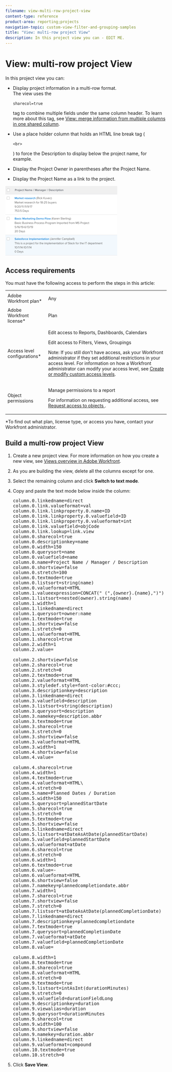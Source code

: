 ```yaml
---
filename: view-multi-row-project-view
content-type: reference
product-area: reporting;projects
navigation-topic: custom-view-filter-and-grouping-samples
title: "View: multi-row project View"
description: In this project view you can - EDIT ME.
---
```


# View: multi-row project View

In this project view you can:

* Display project information in a multi-row format.  
  The view uses the 

  ```
  sharecol=true
  ```

  tag to combine multiple fields under the same column header. To learn more about this tag, see [View: merge information from multiple columns in one shared column](../../../reports-and-dashboards/reports/custom-view-filter-grouping-samples/view-merge-columns.md).

* Use a place holder column that holds an HTML line break tag (

  ```
  <br>
  ```

  ) to force the Description to display below the project name, for example.
* Display the Project Owner in parentheses after the Project Name.
* Display the Project Name as a link to the project.

![](assets/project-multi-row-stacked-view-350x219.png)

## Access requirements

You must have the following access to perform the steps in this article:

<table> 
 <col> 
 <col> 
 <tbody> 
  <tr> 
   <td role="rowheader">Adobe Workfront plan*</td> 
   <td> <p>Any</p> </td> 
  </tr> 
  <tr> 
   <td role="rowheader">Adobe Workfront license*</td> 
   <td> <p>Plan </p> </td> 
  </tr> 
  <tr> 
   <td role="rowheader">Access level configurations*</td> 
   <td> <p>Edit access to&nbsp;Reports,&nbsp;Dashboards,&nbsp;Calendars</p> <p>Edit access to Filters, Views, Groupings</p> <p>Note: If you still don't have access, ask your Workfront administrator if they set additional restrictions in your access level. For information on how a Workfront administrator can modify your access level, see <a href="../../../administration-and-setup/add-users/configure-and-grant-access/create-modify-access-levels.md" class="MCXref xref">Create or modify custom access levels</a>.</p> </td> 
  </tr> 
  <tr> 
   <td role="rowheader">Object permissions</td> 
   <td> <p>Manage permissions to a report</p> <p>For information on requesting additional access, see <a href="../../../workfront-basics/grant-and-request-access-to-objects/request-access.md" class="MCXref xref">Request access to objects </a>.</p> </td> 
  </tr> 
 </tbody> 
</table>

&#42;To find out what plan, license type, or access you have, contact your Workfront administrator.

## Build a multi-row project View

1. Create a new project view. For more information on how you create a new view, see [Views overview in Adobe Workfront](../../../reports-and-dashboards/reports/reporting-elements/views-overview.md).
1. As you are building the view, delete all the columns except for one.
1. Select the remaining column and click **Switch to text mode**.
1. Copy and paste the text mode below inside the column:  
   <pre>column.0.linkedname=direct<br>column.0.link.valueformat=val<br>column.0.link.linkproperty.0.name=ID<br>column.0.link.linkproperty.0.valuefield=ID<br>column.0.link.linkproperty.0.valueformat=int<br>column.0.link.valuefield=objCode<br>column.0.link.lookup=link.view<br>column.0.sharecol=true<br>column.0.descriptionkey=name<br>column.0.width=150<br>column.0.querysort=name<br>column.0.valuefield=name<br>column.0.name=Project Name / Manager / Description<br>column.0.shortview=false<br>column.0.stretch=100<br>column.0.textmode=true<br>column.0.listsort=string(name)<br>column.0.valueformat=HTML<br>column.1.valueexpression=CONCAT(" (",{owner}.{name},")")<br>column.1.listsort=nested(owner).string(name)<br>column.1.width=1<br>column.1.linkedname=direct<br>column.1.querysort=owner:name<br>column.1.textmode=true<br>column.1.shortview=false<br>column.1.stretch=0<br>column.1.valueformat=HTML<br>column.1.sharecol=true<br>column.2.width=1<br>column.2.value=<br><br>column.2.shortview=false<br>column.2.sharecol=true<br>column.2.stretch=0<br>column.2.textmode=true<br>column.2.valueformat=HTML<br>column.3.styledef.style=font-color:#ccc;<br>column.3.descriptionkey=description<br>column.3.linkedname=direct<br>column.3.valuefield=description<br>column.3.listsort=string(description)<br>column.3.querysort=description<br>column.3.namekey=description.abbr<br>column.3.textmode=true<br>column.3.sharecol=true<br>column.3.stretch=0<br>column.3.shortview=false<br>column.3.valueformat=HTML<br>column.3.width=1<br>column.4.shortview=false<br>column.4.value=<br><br>column.4.sharecol=true<br>column.4.width=1<br>column.4.textmode=true<br>column.4.valueformat=HTML\<br>column.4.stretch=0<br>column.5.name=Planned Dates / Duration<br>column.5.width=150<br>column.5.querysort=plannedStartDate<br>column.5.sharecol=true<br>column.5.stretch=0<br>column.5.textmode=true<br>column.5.shortview=false<br>column.5.linkedname=direct<br>column.5.listsort=atDateAsAtDate(plannedStartDate)<br>column.5.valuefield=plannedStartDate<br>column.5.valueformat=atDate<br>column.6.sharecol=true<br>column.6.stretch=0<br>column.6.width=1<br>column.6.textmode=true<br>column.6.value=-<br>column.6.valueformat=HTML<br>column.6.shortview=false<br>column.7.namekey=plannedcompletiondate.abbr<br>column.7.width=1<br>column.7.sharecol=true<br>column.7.shortview=false<br>column.7.stretch=0<br>column.7.listsort=atDateAsAtDate(plannedCompletionDate)<br>column.7.linkedname=direct<br>column.7.descriptionkey=plannedcompletiondate<br>column.7.textmode=true<br>column.7.querysort=plannedCompletionDate<br>column.7.valueformat=atDate<br>column.7.valuefield=plannedCompletionDate<br>column.8.value=<br><br>column.8.width=1<br>column.8.textmode=true<br>column.8.sharecol=true<br>column.8.valueformat=HTML<br>column.8.stretch=0<br>column.9.textmode=true<br>column.9.listsort=intAsInt(durationMinutes)<br>column.9.stretch=0<br>column.9.valuefield=durationFieldLong<br>column.9.descriptionkey=duration<br>column.9.viewalias=duration<br>column.9.querysort=durationMinutes<br>column.9.sharecol=true<br>column.9.width=100<br>column.9.shortview=false<br>column.9.namekey=duration.abbr<br>column.9.linkedname=direct<br>column.9.valueformat=compound<br>column.10.textmode=true<br>column.10.stretch=0</pre>

1. Click **Save View**.


